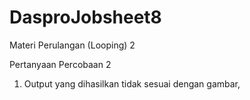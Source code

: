 # DasproJobsheet8
Materi Perulangan (Looping) 2

Pertanyaan Percobaan 2
1. Output yang dihasilkan tidak sesuai dengan gambar, 